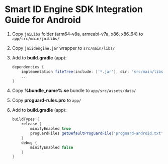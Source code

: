 # Smart ID Engine SDK Integration Guide for Android

1. Copy `jniLibs` folder (arm64-v8a, armeabi-v7a, x86, x86_64) to `app/src/main/jniLibs/`
2. Copy `jniidengine.jar` wrapper to `src/main/libs/`
3. Add to **build.gradle** (app):

    ```gradle
    dependencies {
        implementation fileTree(include: ['*.jar'], dir: 'src/main/libs/')
        ...
    }
    ```

4. Copy **%bundle_name%.se** bundle to `app/src/assets/data/`
5. Copy **proguard-rules.pro** to `app/`
6. Add to **build.gradle** (app):

    ```gradle
    buildTypes {
        release {
            minifyEnabled true
            proguardFiles getDefaultProguardFile('proguard-android.txt'), 'proguard-rules.pro'
        }
        debug {
            minifyEnabled false
        }
    }
    ```
